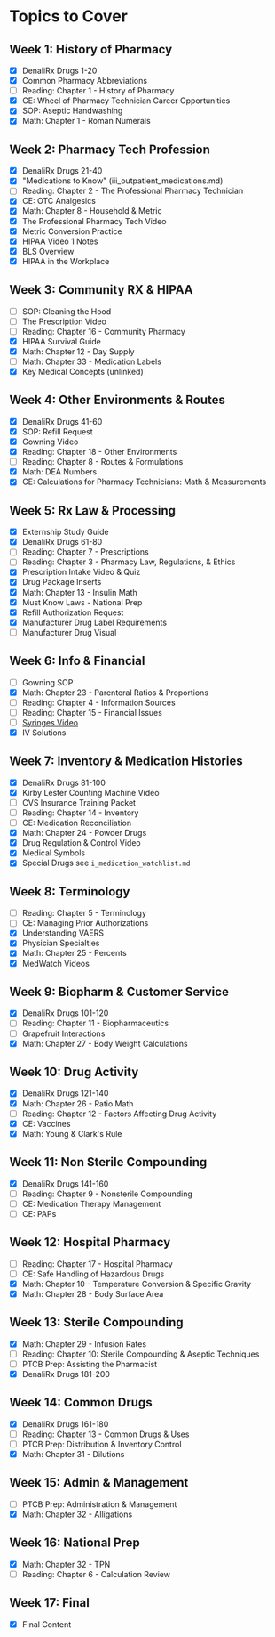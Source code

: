 # Topics to Cover

## Week 1: History of Pharmacy

- [x] DenaliRx Drugs 1-20
- [x] Common Pharmacy Abbreviations
- [ ] Reading: Chapter 1 - History of Pharmacy
- [x] CE: Wheel of Pharmacy Technician Career Opportunities
- [x] SOP: Aseptic Handwashing
- [x] Math: Chapter 1 - Roman Numerals

## Week 2: Pharmacy Tech Profession

- [x] DenaliRx Drugs 21-40
- [x] "Medications to Know" (iii_outpatient_medications.md)
- [ ] Reading: Chapter 2 - The Professional Pharmacy Technician
- [x] CE: OTC Analgesics
- [x] Math: Chapter 8 - Household & Metric
- [x] The Professional Pharmacy Tech Video
- [x] Metric Conversion Practice
- [x] HIPAA Video 1 Notes
- [x] BLS Overview
- [x] HIPAA in the Workplace

## Week 3: Community RX & HIPAA

- [ ] SOP: Cleaning the Hood
- [ ] The Prescription Video
- [ ] Reading: Chapter 16 - Community Pharmacy
- [x] HIPAA Survival Guide
- [x] Math: Chapter 12 - Day Supply
- [ ] Math: Chapter 33 - Medication Labels
- [x] Key Medical Concepts (unlinked)

## Week 4: Other Environments & Routes

- [x] DenaliRx Drugs 41-60
- [x] SOP: Refill Request
- [x] Gowning Video
- [x] Reading: Chapter 18 - Other Environments
- [ ] Reading: Chapter 8 - Routes & Formulations
- [x] Math: DEA Numbers
- [x] CE: Calculations for Pharmacy Technicians: Math & Measurements

## Week 5: Rx Law & Processing

- [x] Externship Study Guide
- [x] DenaliRx Drugs 61-80
- [ ] Reading: Chapter 7 - Prescriptions
- [ ] Reading: Chapter 3 - Pharmacy Law, Regulations, & Ethics
- [x] Prescription Intake Video & Quiz
- [x] Drug Package Inserts
- [x] Math: Chapter 13 - Insulin Math
- [x] Must Know Laws - National Prep
- [x] Refill Authorization Request
- [x] Manufacturer Drug Label Requirements
- [ ] Manufacturer Drug Visual

## Week 6: Info & Financial

- [ ] Gowning SOP
- [x] Math: Chapter 23 - Parenteral Ratios & Proportions
- [ ] Reading: Chapter 4 - Information Sources
- [ ] Reading: Chapter 15 - Financial Issues
- [ ] [Syringes Video](https://www.youtube.com/watch?v=b4Y2qE4ZgvE)
- [x] IV Solutions

## Week 7: Inventory & Medication Histories

- [x] DenaliRx Drugs 81-100
- [x] Kirby Lester Counting Machine Video
- [ ] CVS Insurance Training Packet
- [ ] Reading: Chapter 14 - Inventory
- [ ] CE: Medication Reconciliation
- [x] Math: Chapter 24 - Powder Drugs
- [x] Drug Regulation & Control Video
- [x] Medical Symbols
- [x] Special Drugs see `i_medication_watchlist.md`

## Week 8: Terminology

- [ ] Reading: Chapter 5 - Terminology
- [ ] CE: Managing Prior Authorizations
- [x] Understanding VAERS
- [x] Physician Specialties
- [x] Math: Chapter 25 - Percents
- [x] MedWatch Videos

## Week 9: Biopharm & Customer Service

- [x] DenaliRx Drugs 101-120
- [ ] Reading: Chapter 11 - Biopharmaceutics
- [ ] Grapefruit Interactions
- [x] Math: Chapter 27 - Body Weight Calculations

## Week 10: Drug Activity

- [x] DenaliRx Drugs 121-140
- [x] Math: Chapter 26 - Ratio Math
- [ ] Reading: Chapter 12 - Factors Affecting Drug Activity
- [x] CE: Vaccines
- [x] Math: Young & Clark's Rule

## Week 11: Non Sterile Compounding

- [x] DenaliRx Drugs 141-160
- [ ] Reading: Chapter 9 - Nonsterile Compounding
- [ ] CE: Medication Therapy Management
- [ ] CE: PAPs

## Week 12: Hospital Pharmacy

- [ ] Reading: Chapter 17 - Hospital Pharmacy
- [ ] CE: Safe Handling of Hazardous Drugs
- [x] Math: Chapter 10 - Temperature Conversion & Specific Gravity
- [x] Math: Chapter 28 - Body Surface Area

## Week 13: Sterile Compounding

- [x] Math: Chapter 29 - Infusion Rates
- [ ] Reading: Chapter 10: Sterile Compounding & Aseptic Techniques
- [ ] PTCB Prep: Assisting the Pharmacist
- [x] DenaliRx Drugs 181-200

## Week 14: Common Drugs

- [x] DenaliRx Drugs 161-180
- [ ] Reading: Chapter 13 - Common Drugs & Uses
- [ ] PTCB Prep: Distribution & Inventory Control
- [x] Math: Chapter 31 - Dilutions

## Week 15: Admin & Management

- [ ] PTCB Prep: Administration & Management
- [x] Math: Chapter 32 - Alligations

## Week 16: National Prep

- [x] Math: Chapter 32 - TPN
- [ ] Reading: Chapter 6 - Calculation Review

## Week 17: Final

- [x] Final Content
